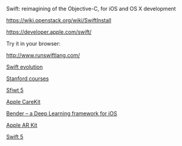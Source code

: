 Swift: reimagining of the Objective-C, for iOS and OS X development

https://wiki.openstack.org/wiki/SwiftInstall

https://developer.apple.com/swift/

Try it in your browser:

http://www.runswiftlang.com/

[Swift evolution](https://apple.github.io/swift-evolution/)

[Stanford courses](https://youtu.be/HitSIzPM_6E)

[Sfiwt 5](https://lists.swift.org/pipermail/swift-evolution/Week-of-Mon-20170807/038645.html)


[Apple CareKit](https://github.com/carekit-apple/CareKit/blob/master/CONTRIBUTING.md)


[Bender – a Deep Learning framework for iOS](https://github.com/xmartlabs/Bender)


[Apple AR Kit](https://developer.apple.com/arkit/)

[Swift 5](https://swift.org/blog/5-0-release-process/)
